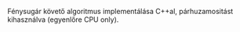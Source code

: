 Fénysugár követő algoritmus implementálása C++al, párhuzamositást kihasználva (egyenlőre CPU only).
